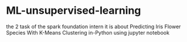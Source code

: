 # ML-unsupervised-learning
the 2 task of the spark foundation intern 
it is about Predicting Iris Flower Species With K-Means Clustering in-Python
using jupyter notebook
